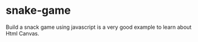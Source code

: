 # snake-game
Build a snack game using javascript is a very good example to learn about Html Canvas.
